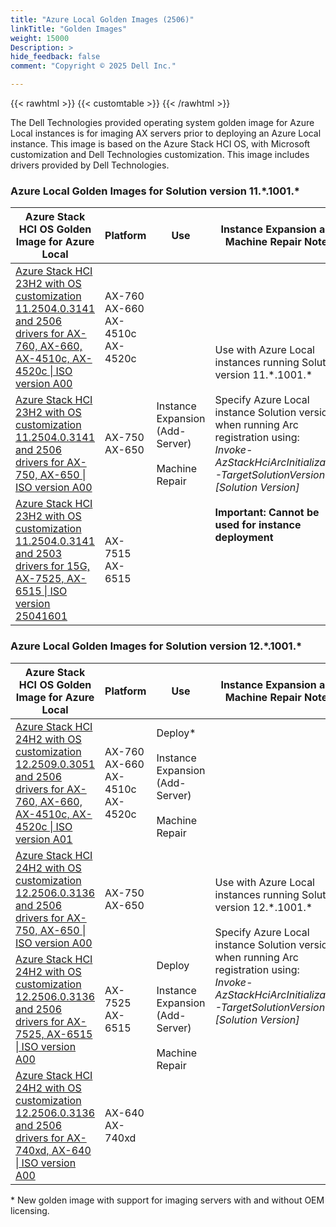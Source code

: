 ```yaml
---
title: "Azure Local Golden Images (2506)"
linkTitle: "Golden Images"
weight: 15000
Description: >
hide_feedback: false
comment: "Copyright © 2025 Dell Inc."

---
```


{{< rawhtml >}}
{{< customtable >}}
{{< /rawhtml >}}

The Dell Technologies provided operating system golden image for Azure Local instances is for imaging AX servers prior to deploying an Azure Local instance. This image is based on the Azure Stack HCI OS, with Microsoft customization and Dell Technologies customization. This image includes drivers provided by Dell Technologies.

### Azure Local Golden Images for Solution version 11.\*.1001.\*
<table>
<thead>
<tr>
<th>Azure Stack HCI OS Golden Image for Azure Local</th>
<th>Platform</th>
<th>Use</th>
<th>Instance Expansion and Machine Repair Notes</th>
</tr>
</thead>
<tbody>
<tr>
<td><a href="https://www.dell.com/support/home/en-us/drivers/driversdetails?driverid=RRM06">Azure Stack HCI 23H2 with OS customization 11.2504.0.3141 and 2506 drivers for AX-760, AX-660, AX-4510c, AX-4520c | ISO version A00</a></td>
<td>AX-760<br>AX-660<br>AX-4510c<br>AX-4520c</td>
<td rowspan='3'>Instance Expansion (Add-Server)<br><br>Machine Repair</td>
<td rowspan='3'>Use with Azure Local instances running Solution version 11.*.1001.*<br><br>Specify Azure Local instance Solution version when running Arc registration using:<br><i>Invoke-AzStackHciArcInitialization -TargetSolutionVersion [Solution Version]</i><br><br><b>Important: Cannot be used for instance deployment</b></td>
</tr>
<tr>
<td><a href="https://www.dell.com/support/home/en-us/drivers/driversdetails?driverid=HVV9T">Azure Stack HCI 23H2 with OS customization 11.2504.0.3141 and 2506 drivers for AX-750, AX-650 | ISO version A00</a></td>
<td>AX-750<br>AX-650</td>
</tr>
<tr>
<td><a href="https://www.dell.com/support/home/en-us/drivers/driversdetails?driverid=853T3">Azure Stack HCI 23H2 with OS customization 11.2504.0.3141 and 2503 drivers for 15G, AX-7525, AX-6515 | ISO version 25041601</a></td>
<td>AX-7515<br>AX-6515</td>
</tr>
</tbody>
</table>

### Azure Local Golden Images for Solution version 12.\*.1001.\*
<table>
<thead>
<tr>
<th>Azure Stack HCI OS Golden Image for Azure Local</th>
<th>Platform</th>
<th>Use</th>
<th>Instance Expansion and Machine Repair Notes</th>
</tr>
</thead>
<tbody>
<tr>
<td><a href="https://www.dell.com/support/home/en-us/drivers/driversdetails?driverid=D85K6">Azure Stack HCI 24H2 with OS customization 12.2509.0.3051 and 2506 drivers for AX-760, AX-660, AX-4510c, AX-4520c | ISO version A01</a></td>
<td>AX-760<br>AX-660<br>AX-4510c<br>AX-4520c</td>
<td rowspan='1'>Deploy*<br><br>Instance Expansion (Add-Server)<br><br>Machine Repair</td>
<td rowspan='4'>Use with Azure Local instances running Solution version 12.*.1001.*<br><br>Specify Azure Local instance Solution version when running Arc registration using:<br><i>Invoke-AzStackHciArcInitialization -TargetSolutionVersion [Solution Version]</i></td>
</tr>
<tr>
<td><a href="https://www.dell.com/support/home/en-us/drivers/driversdetails?driverid=FRRHM">Azure Stack HCI 24H2 with OS customization 12.2506.0.3136 and 2506 drivers for AX-750, AX-650 | ISO version A00</a></td>
<td>AX-750<br>AX-650</td>
<td rowspan='3'>Deploy<br><br>Instance Expansion (Add-Server)<br><br>Machine Repair</td>
</tr>
<tr>
<td><a href="https://www.dell.com/support/home/en-us/drivers/driversdetails?driverid=PT7YY">Azure Stack HCI 24H2 with OS customization 12.2506.0.3136 and 2506 drivers for AX-7525, AX-6515 | ISO version A00</a></td>
<td>AX-7525<br>AX-6515</td>
</tr>
<tr>
<td><a href="https://www.dell.com/support/home/en-us/drivers/driversdetails?driverid=RMCVY">Azure Stack HCI 24H2 with OS customization 12.2506.0.3136 and 2506 drivers for AX-740xd, AX-640 | ISO version A00</a></td>
<td>AX-640<br>AX-740xd</td>
</tr>
</tbody>
</table>

\* New golden image with support for imaging servers with and without OEM licensing.
